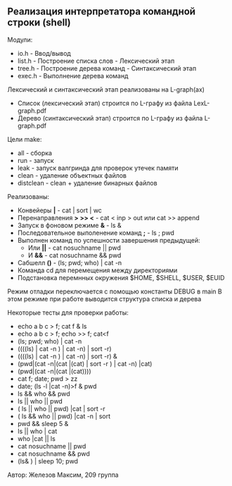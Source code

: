 ## Реализация интерпретатора командной строки (shell)

Модули:
- io.h - Ввод/вывод
- list.h - Построение списка слов - Лексический этап
- tree.h - Построение дерева команд - Синтаксический этап
- exec.h - Выполнение дерева команд

Лексический и синтаксический этап реализованы на L-graph(ах)
- Список (лексический этап) строится по L-графу из файла LexL-graph.pdf
- Дерево (синтаксический этап) строится по L-графу из файла L-graph.pdf

Цели make:
- all - сборка
- run - запуск
- leak - запуск валгринда для проверок утечек памяти
- clean - удаление объектных файлов
- distclean - clean + удаление бинарных файлов

Реализованы:
- Конвейеры **|** - cat | sort | wc
- Перенаправления **> >> <** - cat < inp > out или cat >> append
- Запуск в фоновом режиме **&** - ls & 
- Последовательное выполенение команд **;** - ls ; pwd
- Выполнен команд по успешности завершения предыдущей: 
  - Или **||** - cat nosuchname || pwd
  - И  **&&** - cat nosuchname && pwd
- Сабшелл **()** - (ls; pwd; who) | cat -n
- Команда cd для перемещения между директориями
- Подстановка перемнных окружения $HOME, $SHELL, $USER, $EUID

Режим отладки переключается с помощью константы DEBUG в main
В этом режиме при работе выводится структура списка и дерева

Некоторые тесты для проверки работы:
- echo a b c > f; cat f & ls
- echo a b c > f; echo >> f; cat<f
- (ls; pwd; who) | cat -n
- ((((ls) | cat -n ) | cat -n) | sort -r)
- ((((ls) | cat -n ) | cat -n) | sort -r) &
- (pwd|(cat -n|(cat |(cat) | sort -r ) | cat -n) |cat)
- (pwd|(cat -n|(cat |(cat))))
- cat f; date; pwd > zz
- date; (ls -l |cat -n)>f & pwd
- ls && who && pwd
- ls || who || pwd
- ( ls || who || pwd) |cat | sort -r
- ( ls && who || pwd) |cat -n | sort
- pwd && sleep 5 &
- ls || who | cat
- who |cat || ls
- cat nosuchname || pwd
- cat nosuchname && pwd
- (ls& ) | sleep 10; pwd


Автор: Железов Максим, 209 группа

